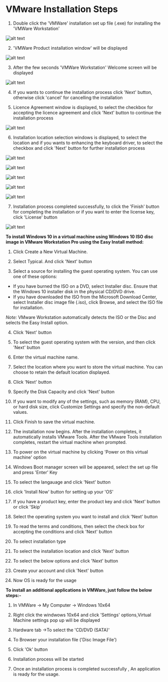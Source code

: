 # VMware Installation Steps

1. Double click the 'VMWare' installation set up file (.exe) for installing the 'VMWare Workstation'

![alt text](https://github.com/TSQAteam/VMware-Installation/blob/master/Screens/f1.png)

2. 'VMWare Product installation window' will be displayed

![alt text](https://github.com/TSQAteam/VMware-Installation/blob/master/Screens/f2.png)

3. After the few seconds 'VMWare Workstation' Welcome screen will be displayed

![alt text](https://github.com/TSQAteam/VMware-Installation/blob/master/Screens/f3.png)

4. If you wants to continue the installation process click 'Next' button, otherwise click 'cancel' for cancelling the installation

5. Licence Agreement window is displayed, to select the checkbox for accepting the licence agreement and click 'Next' button to continue the installation process

![alt text](https://github.com/TSQAteam/VMware-Installation/blob/master/Screens/f4.png)

6. Installation location selection windows is displayed, to select the location and if you wants to enhancing the keyboard driver, to select the checkbox and click 'Next' button for further installation process

![alt text](https://github.com/TSQAteam/VMware-Installation/blob/master/Screens/f5.png)

![alt text](https://github.com/TSQAteam/VMware-Installation/blob/master/Screens/f6.png)

![alt text](https://github.com/TSQAteam/VMware-Installation/blob/master/Screens/f7.png)

![alt text](https://github.com/TSQAteam/VMware-Installation/blob/master/Screens/f8.png)

![alt text](https://github.com/TSQAteam/VMware-Installation/blob/master/Screens/f9.png)


7. Installation process completed successfully, to click the 'Finish' button for completing the installation or if you want to enter the license key, click 'License' button

![alt text](https://github.com/TSQAteam/VMware-Installation/blob/master/Screens/f10.png)

**To install Windows 10 in a virtual machine using Windows 10 ISO disc image in VMware Workstation Pro using the Easy Install method:**

1. Click Create a New Virtual Machine. 

2. Select Typical. And click 'Next' button

3. Select a source for installing the guest operating system. You can use one of these options:
- If you have burned the ISO on a DVD, select Installer disc. Ensure that the Windows 10 installer disk in the physical CD/DVD drive.
- If you have downloaded the ISO from the Microsoft Download Center, select Installer disc image file (.iso), click Browse, and select the ISO file for installation.

*Note:* VMware Workstation automatically detects the ISO or the Disc and selects the Easy Install option.

4. Click 'Next' button

5. To select the guest operating system with the version, and then click 'Next' button

6. Enter the virtual machine name.

7. Select the location where you want to store the virtual machine. You can choose to retain the default location displayed.

8. Click 'Next' button

9. Specify the Disk Capacity and click 'Next' button

10. If you want to modify any of the settings, such as memory (RAM), CPU, or hard disk size, click Customize Settings and specify the non-default values.

11. Click Finish to save the virtual machine.

12. The installation now begins. After the installation completes, it automatically installs VMware Tools. After the VMware Tools installation completes, restart the virtual machine when prompted.

13. To power on the virtual machine by clicking 'Power on this virtual machine' option

14. Windows Boot manager screen will be appeared, select the set up file and press 'Enter' Key

15. To select the langauage and click 'Next' button

16. click 'Install Now' button for setting up your 'OS'

17. If you have a product key,  enter the product key and click 'Next' button or click 'Skip'

18. Select the operating system you want to install and click 'Next' button

19. To read the terms and conditions, then select the check box for accepting the conditions and click 'Next' button

20. To select installation type

21. To select the installation location and click 'Next' button

22. To select the below options and click 'Next' button

23. Create your account and click 'Next' button

24. Now OS is ready for the usage

**To install an additional applications in VMWare, just follow the below steps:-**

1. In VMWare -> My Computer -> Windows 10x64

2. Right click the windwows 10x64 and click 'Settings' options,Virtual Machine settings pop up will be displayed

3. Hardware tab ->To select the 'CD/DVD (SATA)'

4. To Browser your installation file ('Disc Image File')

5. Click 'Ok' button

6. Installation process will be started

7. Once an installation process is completed successfully , An application is ready for the usage.

